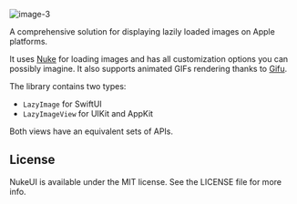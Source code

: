 ![image-3](https://user-images.githubusercontent.com/1567433/120118417-6fb3af00-c160-11eb-879f-5f9474bc3ed7.png)

A comprehensive solution for displaying lazily loaded images on Apple platforms. 

It uses [Nuke](https://github.com/kean/Nuke) for loading images and has all customization options you can possibly imagine. It also supports animated GIFs rendering thanks to [Gifu](https://github.com/kaishin/Gifu).

The library contains two types:

- `LazyImage` for SwiftUI
- `LazyImageView` for UIKit and AppKit

Both views have an equivalent sets of APIs.

## License

NukeUI is available under the MIT license. See the LICENSE file for more info.
